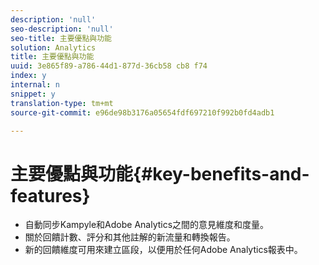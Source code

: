 ```yaml
---
description: 'null'
seo-description: 'null'
seo-title: 主要優點與功能
solution: Analytics
title: 主要優點與功能
uuid: 3e865f89-a786-44d1-877d-36cb58 cb8 f74
index: y
internal: n
snippet: y
translation-type: tm+mt
source-git-commit: e96de98b3176a05654fdf697210f992b0fd4adb1

---
```



# 主要優點與功能{#key-benefits-and-features}

* 自動同步Kampyle和Adobe Analytics之間的意見維度和度量。
* 關於回饋計數、評分和其他註解的新流量和轉換報告。
* 新的回饋維度可用來建立區段，以便用於任何Adobe Analytics報表中。

